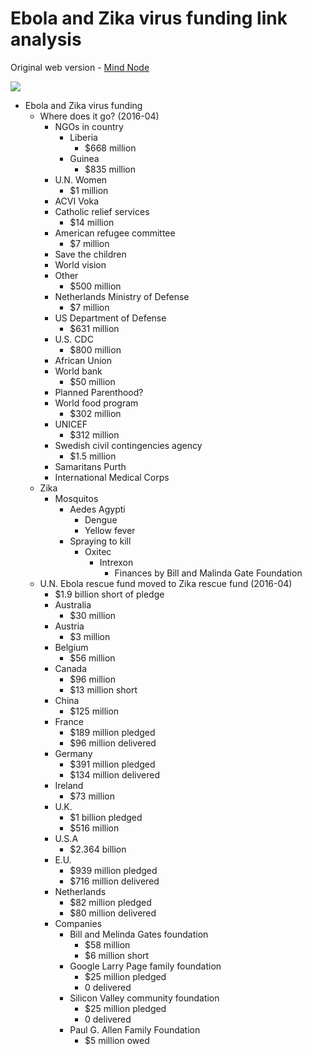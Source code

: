 # Ebola and Zika virus funding link analysis

Original web version - [Mind Node](https://my.mindnode.com/13Gu7yTLsYzsziexgTYNsBTg9sws5Vc7wJ5AFvFT)

![](screen-shot/ebola-and-zika-funding-link-analysis.png)

* Ebola and Zika virus funding
	* Where does it go? (2016-04)
		* NGOs in country
			* Liberia
				* $668 million
			* Guinea
				* $835 million
		* U.N. Women
			* $1 million
		* ACVI Voka
		* Catholic relief services
			* $14 million
		* American refugee committee
			* $7 million
		* Save the children
		* World vision
		* Other
			* $500 million
		* Netherlands Ministry of Defense
			* $7 million
		* US Department of Defense
			* $631 million
		* U.S. CDC
			* $800 million
		* African Union
		* World bank
			* $50 million
		* Planned Parenthood?
		* World food program
			* $302 million
		* UNICEF
			* $312 million
		* Swedish civil contingencies agency
			* $1.5 million
		* Samaritans Purth
		* International Medical Corps
	* Zika
		* Mosquitos
			* Aedes Agypti
				* Dengue
				* Yellow fever
			* Spraying to kill
				* Oxitec
					* Intrexon
						* Finances by Bill and Malinda Gate Foundation
	* U.N. Ebola rescue fund moved to Zika rescue fund (2016-04)
		* $1.9 billion short of pledge
		* Australia
			* $30 million
		* Austria
			* $3 million
		* Belgium
			* $56 million
		* Canada
			* $96 million
			* $13 million short
		* China
			* $125 million
		* France
			* $189 million pledged
			* $96 million delivered
		* Germany
			* $391 million pledged
			* $134 million delivered
		* Ireland
			* $73 million
		* U.K.
			* $1 billion pledged
			* $516 million
		* U.S.A
			* $2.364 billion
		* E.U.
			* $939 million pledged
			* $716 million delivered
		* Netherlands
			* $82 million pledged
			* $80 million delivered
		* Companies
			* Bill and Melinda Gates foundation
				* $58 million
				* $6 million short
			* Google Larry Page family foundation
				* $25 million pledged
				* 0 delivered
			* Silicon Valley community foundation
				* $25 million pledged
				* 0 delivered
			* Paul G. Allen Family Foundation
				* $5 million owed
